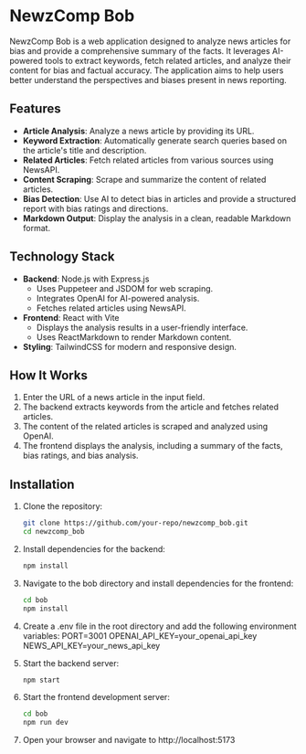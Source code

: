 # NewzComp Bob

NewzComp Bob is a web application designed to analyze news articles for bias and provide a comprehensive summary of the facts. It leverages AI-powered tools to extract keywords, fetch related articles, and analyze their content for bias and factual accuracy. The application aims to help users better understand the perspectives and biases present in news reporting.

## Features

- **Article Analysis**: Analyze a news article by providing its URL.
- **Keyword Extraction**: Automatically generate search queries based on the article's title and description.
- **Related Articles**: Fetch related articles from various sources using NewsAPI.
- **Content Scraping**: Scrape and summarize the content of related articles.
- **Bias Detection**: Use AI to detect bias in articles and provide a structured report with bias ratings and directions.
- **Markdown Output**: Display the analysis in a clean, readable Markdown format.

## Technology Stack

- **Backend**: Node.js with Express.js
  - Uses Puppeteer and JSDOM for web scraping.
  - Integrates OpenAI for AI-powered analysis.
  - Fetches related articles using NewsAPI.
- **Frontend**: React with Vite
  - Displays the analysis results in a user-friendly interface.
  - Uses ReactMarkdown to render Markdown content.
- **Styling**: TailwindCSS for modern and responsive design.

## How It Works

1. Enter the URL of a news article in the input field.
2. The backend extracts keywords from the article and fetches related articles.
3. The content of the related articles is scraped and analyzed using OpenAI.
4. The frontend displays the analysis, including a summary of the facts, bias ratings, and bias analysis.

## Installation

1. Clone the repository:
   ```bash
   git clone https://github.com/your-repo/newzcomp_bob.git
   cd newzcomp_bob

2. Install dependencies for the backend:
    ```bash
    npm install

3. Navigate to the bob directory and install dependencies for the frontend:
    ```bash
    cd bob
    npm install

4. Create a .env file in the root directory and add the following environment variables:
  PORT=3001
  OPENAI_API_KEY=your_openai_api_key
  NEWS_API_KEY=your_news_api_key

5. Start the backend server:
    ```bash
    npm start

6. Start the frontend development server:
    ```bash
    cd bob
    npm run dev

7. Open your browser and navigate to http://localhost:5173
